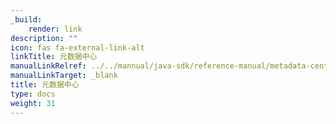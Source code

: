 ```yaml
---
_build:
    render: link
description: ""
icon: fas fa-external-link-alt
linkTitle: 元数据中心
manualLinkRelref: ../../mannual/java-sdk/reference-manual/metadata-center/
manualLinkTarget: _blank
title: 元数据中心
type: docs
weight: 31
---
```

